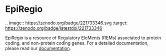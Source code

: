 # EpiRegio 

.. image:: https://zenodo.org/badge/221733346.svg
   :target: https://zenodo.org/badge/latestdoi/221733346

EpiRegio is a resource of Regulatory EleMents (REMs) associated to protein coding, and non-protein coding genes. For a detailed documentation, please read our [documentation](https://epiregiodb.readthedocs.io/en/latest/index.html).
